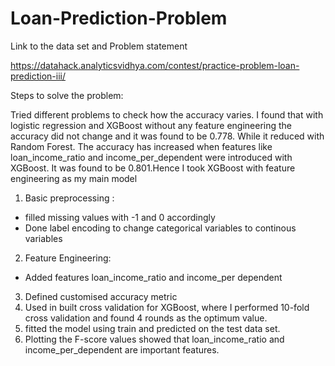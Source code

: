# Loan-Prediction-Problem
Link to the data set and Problem statement

https://datahack.analyticsvidhya.com/contest/practice-problem-loan-prediction-iii/

Steps to solve the problem:

Tried different problems to check how the accuracy varies. I found that with logistic regression and XGBoost without any feature engineering the accuracy did not change and it was found to be 0.778. While it reduced with Random Forest.
The accuracy has increased when features like loan_income_ratio and income_per_dependent were introduced with XGBoost. It was found to be 0.801.Hence I took XGBoost with feature engineering as my main model

1) Basic preprocessing :
- filled missing values with -1 and 0 accordingly
- Done label encoding to change categorical variables to continous variables

2) Feature Engineering:
- Added features loan_income_ratio and income_per dependent
3) Defined customised accuracy metric
4) Used in built cross validation for XGBoost, where I performed 10-fold cross validation and found 4 rounds as the optimum value.
5) fitted the model using train and predicted on the test data set.
6) Plotting the F-score values showed that loan_income_ratio and income_per_dependent are important features.
